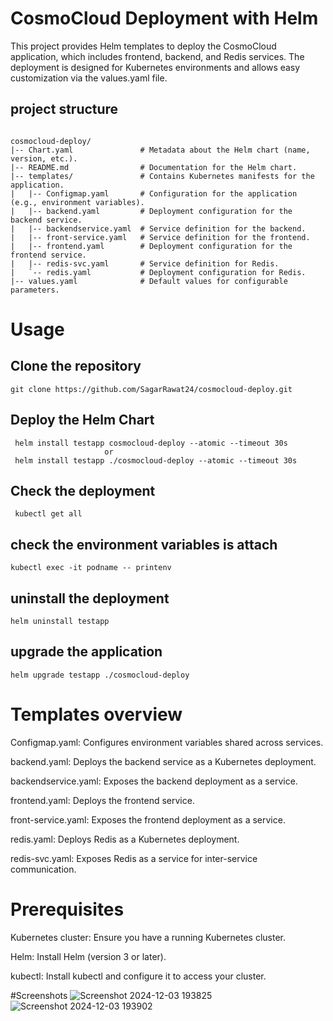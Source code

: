 
# CosmoCloud Deployment with Helm
This project provides Helm templates to deploy the CosmoCloud application, which includes frontend, backend, and Redis services. The deployment is designed for Kubernetes environments and allows easy customization via the values.yaml file.


## project structure 
```

cosmocloud-deploy/  
|-- Chart.yaml               # Metadata about the Helm chart (name, version, etc.).  
|-- README.md                # Documentation for the Helm chart.  
|-- templates/               # Contains Kubernetes manifests for the application.  
|   |-- Configmap.yaml       # Configuration for the application (e.g., environment variables).  
|   |-- backend.yaml         # Deployment configuration for the backend service.  
|   |-- backendservice.yaml  # Service definition for the backend.  
|   |-- front-service.yaml   # Service definition for the frontend.  
|   |-- frontend.yaml        # Deployment configuration for the frontend service.  
|   |-- redis-svc.yaml       # Service definition for Redis.  
|   `-- redis.yaml           # Deployment configuration for Redis.  
|-- values.yaml              # Default values for configurable parameters.  

```
# Usage

## Clone the repository
```
git clone https://github.com/SagarRawat24/cosmocloud-deploy.git
```

## Deploy the Helm Chart
```
 helm install testapp cosmocloud-deploy --atomic --timeout 30s
                     or 
 helm install testapp ./cosmocloud-deploy --atomic --timeout 30s                    
```

## Check the deployment
```
 kubectl get all
```

## check the environment variables is attach 
```
kubectl exec -it podname -- printenv 
```

## uninstall the deployment 
```
helm uninstall testapp
```

## upgrade the application 
```
helm upgrade testapp ./cosmocloud-deploy
```
# Templates overview


Configmap.yaml: Configures environment variables shared across services.

backend.yaml: Deploys the backend service as a Kubernetes deployment.

backendservice.yaml: Exposes the backend deployment as a service.

frontend.yaml: Deploys the frontend service.

front-service.yaml: Exposes the frontend deployment as a service.

redis.yaml: Deploys Redis as a Kubernetes deployment. 

redis-svc.yaml: Exposes Redis as a service for inter-service communication.
# Prerequisites
Kubernetes cluster: Ensure you have a running Kubernetes cluster.

Helm: Install Helm (version 3 or later).

kubectl: Install kubectl and configure it to access your cluster.

#Screenshots
![Screenshot 2024-12-03 193825](https://github.com/user-attachments/assets/f1a336d3-3b83-45a7-9000-672dda6acefe)
![Screenshot 2024-12-03 193902](https://github.com/user-attachments/assets/7a3d4551-5c73-42c8-b15a-449c2f325ad5)

